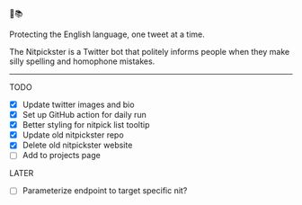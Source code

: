🦉📚

Protecting the English language, one tweet at a time.

The Nitpickster is a Twitter bot that politely informs people when they
make silly spelling and homophone mistakes.

---

TODO

- [x] Update twitter images and bio
- [x] Set up GitHub action for daily run
- [x] Better styling for nitpick list tooltip
- [x] Update old nitpickster repo
- [x] Delete old nitpickster website
- [ ] Add to projects page

LATER

- [ ] Parameterize endpoint to target specific nit?
